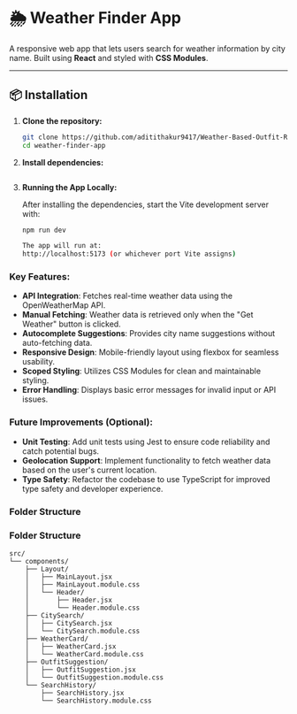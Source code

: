 # 🌦️ Weather Finder App

A responsive web app that lets users search for weather information by city name. Built using **React** and styled with **CSS Modules**.

---

## 📦 Installation

1. **Clone the repository:**

    ```bash
    git clone https://github.com/aditithakur9417/Weather-Based-Outfit-Recommender.git
    cd weather-finder-app

2. **Install dependencies:**

    ```npm install

3. **Running the App Locally:**

    After installing the dependencies, start the Vite development server with:

    ```bash
    npm run dev

    The app will run at:
    http://localhost:5173 (or whichever port Vite assigns)


### Key Features:
- **API Integration**: Fetches real-time weather data using the OpenWeatherMap API.
- **Manual Fetching**: Weather data is retrieved only when the "Get Weather" button is clicked.
- **Autocomplete Suggestions**: Provides city name suggestions without auto-fetching data.
- **Responsive Design**: Mobile-friendly layout using flexbox for seamless usability.
- **Scoped Styling**: Utilizes CSS Modules for clean and maintainable styling.
- **Error Handling**: Displays basic error messages for invalid input or API issues.

### Future Improvements (Optional):
- **Unit Testing**: Add unit tests using Jest to ensure code reliability and catch potential bugs.
- **Geolocation Support**: Implement functionality to fetch weather data based on the user's current location.
- **Type Safety**: Refactor the codebase to use TypeScript for improved type safety and developer experience.

### Folder Structure
### Folder Structure

```plaintext
src/
└── components/
    ├── Layout/
    │   ├── MainLayout.jsx
    │   ├── MainLayout.module.css
    │   └── Header/
    │       ├── Header.jsx
    │       └── Header.module.css
    ├── CitySearch/
    │   ├── CitySearch.jsx
    │   └── CitySearch.module.css
    ├── WeatherCard/
    │   ├── WeatherCard.jsx
    │   └── WeatherCard.module.css
    ├── OutfitSuggestion/
    │   ├── OutfitSuggestion.jsx
    │   └── OutfitSuggestion.module.css
    └── SearchHistory/
        ├── SearchHistory.jsx
        └── SearchHistory.module.css
```
